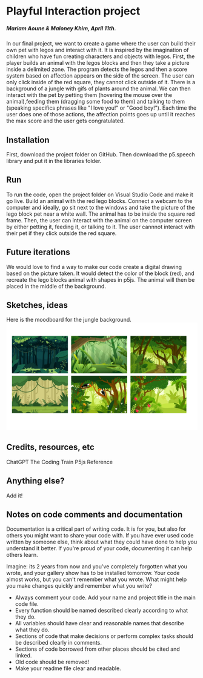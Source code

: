 # Playful Interaction project
##### Mariam Aoune & Maloney Khim, April 11th. 

In our final project, we want to create a game where the user can build their own pet with legos and interact with it. 
It is inspired by the imagination of children who have fun creating characters and objects with legos.
First, the player builds an animal with the legos blocks and then they take a picture inside a delimited zone.
The program detects the legos and then a score system based on affection appears on the side of the screen. The user can only click inside of the red square, they cannot click outside of it. There is a background of a jungle with gifs of plants around the animal.
We can then interact with the pet by petting them (hovering the mouse over the animal),feeding them (dragging some food to them) 
and talking to them (speaking specifics phrases like "I love you!" or "Good boy!"). 
Each time the user does one of those actions, the affection points goes up until it reaches the max score and the user gets congratulated.

## Installation
First, download the project folder on GitHub. Then download the p5.speech library and put it in the libraries folder. 

## Run
To run the code, open the project folder on Visual Studio Code and make it go live. Build an animal with the red lego blocks. Connect a webcam to the computer and ideally, go sit next to the windows and take the picture of the lego block pet near a white wall. The animal has to be inside the square red frame. Then, the user can interact with the animal on the computer screen by either petting it, feeding it, or talking to it. The user cannnot interact with their pet if they click outside the red square.

## Future iterations
We would love to find a way to make our code create a digital drawing based on the picture taken. It would detect the color of the block (red), and recreate the lego blocks animal with shapes in p5js. The animal will then be placed in the middle of the background.

## Sketches, ideas
Here is the moodboard for the jungle background. 
![](jungle-moodboard.jpg)

## Credits, resources, etc 
ChatGPT
The Coding Train
P5js Reference

## Anything else? 
Add it!

## Notes on code comments and documentation

Documentation is a critical part of writing code. It is for you, but also for others you might want to share your code with. If you have ever used code written by someone else, think about what they could have done to help you understand it better. If you're proud of your code, documenting it can help others learn.

Imagine: its 2 years from now and you've completely forgotten what you wrote, and your gallery show has to be installed tomorrow. Your code almost works, but you can't remember what you wrote. What might help you make changes quickly and remember what you write?

- Always comment your code. Add your name and project title in the main code file.  
- Every function should be named described clearly according to what they do.  
- All variables should have clear and reasonable names that describe what they do. 
- Sections of code that make decisions or perform complex tasks should be described clearly in comments.  
- Sections of code borrowed from other places should be cited and linked.  
- Old code should be removed!  
- Make your readme file clear and readable. 